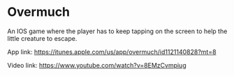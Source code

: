 # Overmuch
An IOS game where the player has to keep tapping on the screen to help the little creature to escape.

App link:
https://itunes.apple.com/us/app/overmuch/id1121140828?mt=8

Video link:
https://www.youtube.com/watch?v=8EMzCvmpiug
